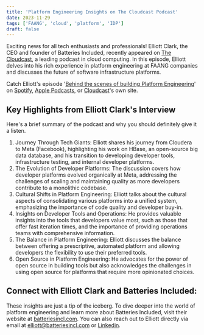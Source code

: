 ```yaml
---
title: 'Platform Engineering Insights on The Cloudcast Podcast'
date: 2023-11-29
tags: ['FAANG', 'cloud', 'platform', 'IDP']
draft: false
---
```


Exciting news for all tech enthusiasts and professionals! Elliott Clark, the CEO
and founder of Batteries Included, recently appeared on
[The Cloudcast](https://www.thecloudcast.net/), a leading podcast in cloud
computing. In this episode, Elliott delves into his rich experience in platform
engineering at FAANG companies and discusses the future of software
infrastructure platforms.

Catch Elliott's episode
'[Behind the scenes of building Platform Engineering](https://www.thecloudcast.net/2023/11/platform-engineering-at-faang-company.html)'
on [Spotify](https://open.spotify.com/episode/75t589XtArTvlX3bwH1Z2d),
[Apple Podcasts](https://podcasts.apple.com/us/podcast/the-cloudcast/id417826820),
or
[Cloudcast](https://www.thecloudcast.net/2023/11/platform-engineering-at-faang-company.html)'s
own site.

## Key Highlights from Elliott Clark's Interview

Here's a brief summary of the podcast and why you should definitely give it a
listen.

1. Journey Through Tech Giants: Elliott shares his journey from Cloudera to Meta
   (Facebook), highlighting his work on HBase, an open-source big data database,
   and his transition to developing developer tools, infrastructure testing, and
   internal developer platforms.
2. The Evolution of Developer Platforms: The discussion covers how developer
   platforms evolved organically at Meta, addressing the challenges of scaling
   and maintaining quality as more developers contribute to a monolithic
   codebase.
3. Cultural Shifts in Platform Engineering: Elliott talks about the cultural
   aspects of consolidating various platforms into a unified system, emphasizing
   the importance of code quality and developer buy-in.
4. Insights on Developer Tools and Operations: He provides valuable insights
   into the tools that developers value most, such as those that offer fast
   iteration times, and the importance of providing operations teams with
   comprehensive information.
5. The Balance in Platform Engineering: Elliott discusses the balance between
   offering a prescriptive, automated platform and allowing developers the
   flexibility to use their preferred tools.
6. Open Source in Platform Engineering: He advocates for the power of open
   source in building tools but also acknowledges the challenges in using open
   source for platforms that require more opinionated choices.

## Connect with Elliott Clark and Batteries Included:

These insights are just a tip of the iceberg. To dive deeper into the world of
platform engineering and learn more about Batteries Included, visit their
website at [batteriesincl.com](https://www.batteriesincl.com/). You can also
reach out to Elliott directly via email at elliott@batteriesincl.com or
[Linkedin](https://www.linkedin.com/in/elliottnclark/).
